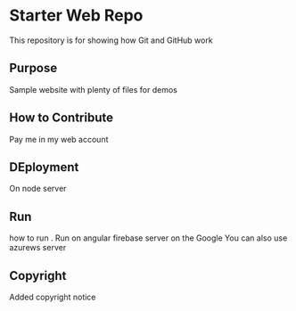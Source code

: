# Starter Web Repo

This repository is for showing how Git and GitHub work

## Purpose

Sample website with plenty of files for demos

## How to Contribute
Pay me in my web account
## DEployment
On node server

## Run
how to run . Run on angular firebase server on the Google
You can also use azurews server

## Copyright

Added copyright notice
